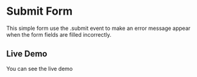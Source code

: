 # Submit Form

This simple form use the .submit event to make an error message appear when the form fields are filled incorrectly.

## Live Demo

You can see the live demo

